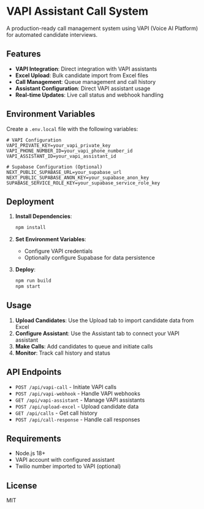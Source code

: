 # VAPI Assistant Call System

A production-ready call management system using VAPI (Voice AI Platform) for automated candidate interviews.

## Features

- **VAPI Integration**: Direct integration with VAPI assistants
- **Excel Upload**: Bulk candidate import from Excel files
- **Call Management**: Queue management and call history
- **Assistant Configuration**: Direct VAPI assistant usage
- **Real-time Updates**: Live call status and webhook handling

## Environment Variables

Create a `.env.local` file with the following variables:

```env
# VAPI Configuration
VAPI_PRIVATE_KEY=your_vapi_private_key
VAPI_PHONE_NUMBER_ID=your_vapi_phone_number_id
VAPI_ASSISTANT_ID=your_vapi_assistant_id

# Supabase Configuration (Optional)
NEXT_PUBLIC_SUPABASE_URL=your_supabase_url
NEXT_PUBLIC_SUPABASE_ANON_KEY=your_supabase_anon_key
SUPABASE_SERVICE_ROLE_KEY=your_supabase_service_role_key
```

## Deployment

1. **Install Dependencies**:
   ```bash
   npm install
   ```

2. **Set Environment Variables**:
   - Configure VAPI credentials
   - Optionally configure Supabase for data persistence

3. **Deploy**:
   ```bash
   npm run build
   npm start
   ```

## Usage

1. **Upload Candidates**: Use the Upload tab to import candidate data from Excel
2. **Configure Assistant**: Use the Assistant tab to connect your VAPI assistant
3. **Make Calls**: Add candidates to queue and initiate calls
4. **Monitor**: Track call history and status

## API Endpoints

- `POST /api/vapi-call` - Initiate VAPI calls
- `POST /api/vapi-webhook` - Handle VAPI webhooks
- `GET /api/vapi-assistant` - Manage VAPI assistants
- `POST /api/upload-excel` - Upload candidate data
- `GET /api/calls` - Get call history
- `POST /api/call-response` - Handle call responses

## Requirements

- Node.js 18+
- VAPI account with configured assistant
- Twilio number imported to VAPI (optional)

## License

MIT